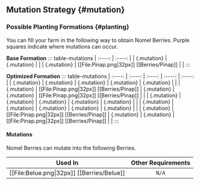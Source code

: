 ## Mutation Strategy {#mutation}

### Possible Planting Formations {#planting}

You can fill your farm in the following way to obtain Nomel Berries. Purple squares indicate where mutations can occur.

**Base Formation**
::: table-mutations
| :----: | :----: |
| {.mutation} | {.mutation} | |
| {.mutation} | [[File:Pinap.png\|32px]] [[Berries/Pinap]] | |
:::

**Optimized Formation**
::: table-mutations
| :----: | :----: | :----: | :----: | :----: |
| {.mutation} | {.mutation} | {.mutation} | {.mutation} | {.mutation} | |
| {.mutation} | [[File:Pinap.png\|32px]] [[Berries/Pinap]] | {.mutation} | {.mutation} | [[File:Pinap.png\|32px]] [[Berries/Pinap]] | |
| {.mutation} | {.mutation} | {.mutation} | {.mutation} | {.mutation} | |
| {.mutation} | {.mutation} | {.mutation} | {.mutation} | {.mutation} | |
| {.mutation} | [[File:Pinap.png\|32px]] [[Berries/Pinap]] | {.mutation} | {.mutation} | [[File:Pinap.png\|32px]] [[Berries/Pinap]] | |
:::

#### Mutations
Nomel Berries can mutate into the following Berries.

| Used In                                       | Other Requirements |
| :---:                                         | :---: |
| [[File:Belue.png\|32px]] [[Berries/Belue]]    | `N/A` |